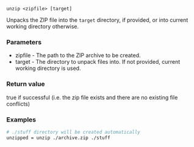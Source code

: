 ```
unzip <zipfile> [target]
```

Unpacks the ZIP file into the `target` directory, if provided, or
into current working directory otherwise.

### Parameters

- zipfile - The path to the ZIP archive to be created.
- target - The directory to unpack files into. If not provided,
  current working directory is used.

### Return value

true if successful (i.e. the zip file exists and there are no existing file conflicts)

### Examples

```sh
# ./stuff directory will be created automatically
unzipped = unzip ./archive.zip ./stuff
```
